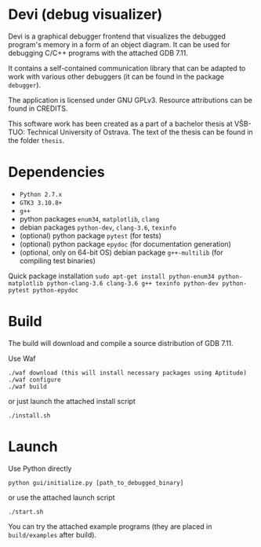 Devi (debug visualizer)
=======================

Devi is a graphical debugger frontend that visualizes the debugged
program's memory in a form of an object diagram. It can be used for
debugging C/C++ programs with the attached GDB 7.11.

It contains a self-contained communication library that can be adapted
to work with various other debuggers (it can be found in the package
`debugger`).

The application is licensed under GNU GPLv3.
Resource attributions can be found in CREDITS.

This software work has been created as a part of a bachelor thesis
at VŠB-TUO: Technical University of Ostrava. The text of the thesis
can be found in the folder `thesis`.

Dependencies
============
* `Python 2.7.x`
* `GTK3 3.10.8+`
* `g++`
* python packages `enum34`, `matplotlib`, `clang`
* debian packages `python-dev`, `clang-3.6`, `texinfo`
* (optional) python package `pytest` (for tests)
* (optional) python package `epydoc` (for documentation generation)
* (optional, only on 64-bit OS) debian package `g++-multilib` (for compiling test binaries)

Quick package installation
`sudo apt-get install python-enum34 python-matplotlib python-clang-3.6
clang-3.6 g++ texinfo python-dev python-pytest python-epydoc`


Build
=====
The build will download and compile a source distribution of GDB 7.11.

Use Waf
```
./waf download (this will install necessary packages using Aptitude)
./waf configure
./waf build
```
or just launch the attached install script
```
./install.sh
```

Launch
======
Use Python directly
```
python gui/initialize.py [path_to_debugged_binary]
```
or use the attached launch script
```
./start.sh
```

You can try the attached example programs (they are placed in
`build/examples` after build).